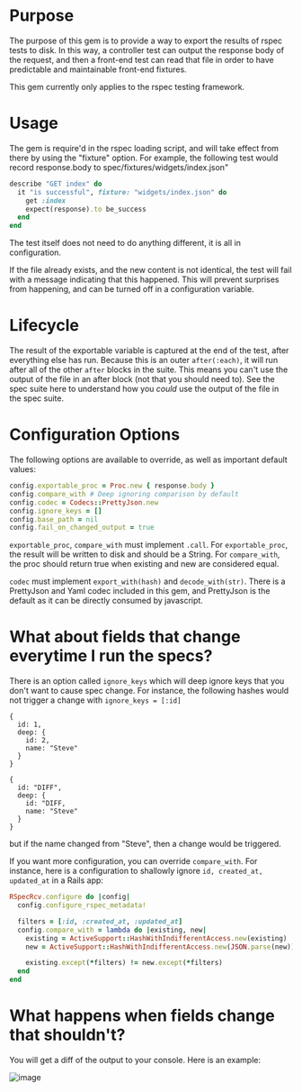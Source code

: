 # Purpose

The purpose of this gem is to provide a way to export the results of rspec tests to disk. In this way, a controller test can output the response body of the request, and then a front-end test can read that file in order to have predictable and maintainable front-end fixtures.

This gem currently only applies to the rspec testing framework.

# Usage

The gem is require'd in the rspec loading script, and will take effect from there by using the "fixture" option. For example, the following test would record response.body to spec/fixtures/widgets/index.json"

```ruby
describe "GET index" do
  it "is successful", fixture: "widgets/index.json" do
    get :index
    expect(response).to be_success
  end
end
```

The test itself does not need to do anything different, it is all in configuration.

If the file already exists, and the new content is not identical, the test will fail with a message indicating that this happened. This will prevent surprises from happening, and can be turned off in a configuration variable.

# Lifecycle

The result of the exportable variable is captured at the end of the test, after everything else has run. Because this is an
outer `after(:each)`, it will run after all of the other `after` blocks in the suite. This means you can't use the output of
the file in an after block (not that you should need to). See the spec suite here to understand how you *could* use the output of
the file in the spec suite.

# Configuration Options

The following options are available to override, as well as important default values:

```ruby
config.exportable_proc = Proc.new { response.body }
config.compare_with # Deep ignoring comparison by default
config.codec = Codecs::PrettyJson.new
config.ignore_keys = []
config.base_path = nil
config.fail_on_changed_output = true
```

`exportable_proc`, `compare_with` must implement `.call`. For `exportable_proc`, the result will be written to disk
and should be a String. For `compare_with`, the proc should return true when existing and new are considered equal.

`codec` must implement `export_with(hash)` and `decode_with(str)`. There is a PrettyJson and Yaml codec included in this gem,
and PrettyJson is the default as it can be directly consumed by javascript.

# What about fields that change everytime I run the specs?

There is an option called `ignore_keys` which will deep ignore keys that you don't want to cause spec change. For instance,
the following hashes would not trigger a change with `ignore_keys = [:id]`

```
{
  id: 1,
  deep: {
    id: 2,
    name: "Steve"
  }
}

{
  id: "DIFF",
  deep: {
    id: "DIFF,
    name: "Steve"
  }
}
```

but if the name changed from "Steve", then a change would be triggered.

If you want more configuration, you can override `compare_with`. For instance, here is a configuration to shallowly ignore 
`id, created_at, updated_at` in a Rails app:

```ruby
RSpecRcv.configure do |config|
  config.configure_rspec_metadata!

  filters = [:id, :created_at, :updated_at]
  config.compare_with = lambda do |existing, new|
    existing = ActiveSupport::HashWithIndifferentAccess.new(existing)
    new = ActiveSupport::HashWithIndifferentAccess.new(JSON.parse(new))

    existing.except(*filters) != new.except(*filters)
  end
end
```

# What happens when fields change that shouldn't?

You will get a diff of the output to your console. Here is an example:

![image](https://cloud.githubusercontent.com/assets/1231659/8729785/2a2aaa24-2bbb-11e5-90fe-99572a95ab7f.png)


